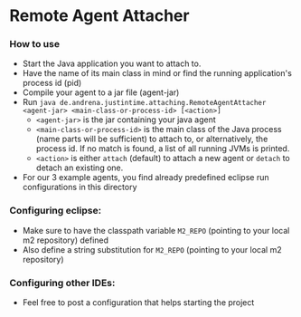 # Remote Agent Attacher

### How to use

* Start the Java application you want to attach to.
* Have the name of its main class in mind or find the running application's process id (pid)
* Compile your agent to a jar file (agent-jar)
* Run `java de.andrena.justintime.attaching.RemoteAgentAttacher <agent-jar> <main-class-or-process-id> [<action>]`
  * `<agent-jar>` is the jar containing your java agent
  * `<main-class-or-process-id>` is the main class of the Java process (name parts will be sufficient) to attach to, or alternatively, the process id. If no match is found, a list of all running JVMs is printed.
  * `<action>` is either `attach` (default) to attach a new agent or `detach` to detach an existing one. 
* For our 3 example agents, you find already predefined eclipse run configurations in this directory

### Configuring eclipse:
 
 * Make sure to have the classpath variable `M2_REPO` (pointing to your local m2 repository) defined
 * Also define a string substitution for `M2_REPO` (pointing to your local m2 repository)
 
 ### Configuring other IDEs:
 
 * Feel free to post a configuration that helps starting the project
 
 